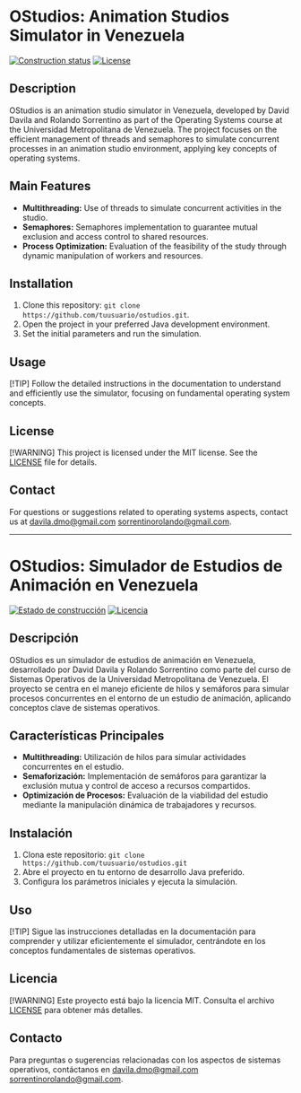 # OStudios: Animation Studios Simulator in Venezuela

[![Construction status](https://img.shields.io/badge/Build-Passing-success)](https://github.com/tuusuario/ostudios)
[![License](https://img.shields.io/badge/Licencia-MIT-blue)](LICENSE)

## Description

OStudios is an animation studio simulator in Venezuela, developed by David Davila and Rolando Sorrentino as part of the Operating Systems course at the Universidad Metropolitana de Venezuela. The project focuses on the efficient management of threads and semaphores to simulate concurrent processes in an animation studio environment, applying key concepts of operating systems.

## Main Features

- **Multithreading:** Use of threads to simulate concurrent activities in the studio.
- **Semaphores:** Semaphores implementation to guarantee mutual exclusion and access control to shared resources.
- **Process Optimization:** Evaluation of the feasibility of the study through dynamic manipulation of workers and resources.

## Installation

1. Clone this repository: `git clone https://github.com/tuusuario/ostudios.git`.
2. Open the project in your preferred Java development environment.
3. Set the initial parameters and run the simulation.

## Usage
[!TIP]
Follow the detailed instructions in the documentation to understand and efficiently use the simulator, focusing on fundamental operating system concepts.

## License
[!WARNING]
This project is licensed under the MIT license. See the [LICENSE](LICENSE) file for details.

## Contact

For questions or suggestions related to operating systems aspects, contact us at [davila.dmo@gmail.com](mailto:davila.dmo@gmail.com) [sorrentinorolando@gmail.com](mailto:sorrentinorolando@gmail.com).


--------------------------------------------------------------------------------


# OStudios: Simulador de Estudios de Animación en Venezuela

[![Estado de construcción](https://img.shields.io/badge/Build-Passing-success)](https://github.com/tuusuario/ostudios)
[![Licencia](https://img.shields.io/badge/Licencia-MIT-blue)](LICENSE)

## Descripción

OStudios es un simulador de estudios de animación en Venezuela, desarrollado por David Davila y Rolando Sorrentino como parte del curso de Sistemas Operativos de la Universidad Metropolitana de Venezuela. El proyecto se centra en el manejo eficiente de hilos y semáforos para simular procesos concurrentes en el entorno de un estudio de animación, aplicando conceptos clave de sistemas operativos.

## Características Principales

- **Multithreading:** Utilización de hilos para simular actividades concurrentes en el estudio.
- **Semaforización:** Implementación de semáforos para garantizar la exclusión mutua y control de acceso a recursos compartidos.
- **Optimización de Procesos:** Evaluación de la viabilidad del estudio mediante la manipulación dinámica de trabajadores y recursos.

## Instalación

1. Clona este repositorio: `git clone https://github.com/tuusuario/ostudios.git`
2. Abre el proyecto en tu entorno de desarrollo Java preferido.
3. Configura los parámetros iniciales y ejecuta la simulación.

## Uso
[!TIP]
Sigue las instrucciones detalladas en la documentación para comprender y utilizar eficientemente el simulador, centrándote en los conceptos fundamentales de sistemas operativos.

## Licencia
[!WARNING]
Este proyecto está bajo la licencia MIT. Consulta el archivo [LICENSE](LICENSE) para obtener más detalles.

## Contacto

Para preguntas o sugerencias relacionadas con los aspectos de sistemas operativos, contáctanos en [davila.dmo@gmail.com](mailto:davila.dmo@gmail.com) [sorrentinorolando@gmail.com](mailto:sorrentinorolando@gmail.com).
